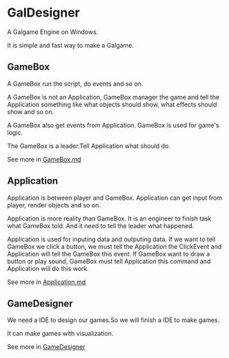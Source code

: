 # GalDesigner

A Galgame Engine on Windows.

It is simple and fast way to make a Galgame.

## GameBox

A GameBox run the script, do events and so on.

A GameBox is not an Application, GameBox manager the game and tell the Application something like what objects should show, what effects should show and so on.

A GameBox also get events from Application. GameBox is used for game's logic.

The GameBox is a leader.Tell Application what should do.

See more in [GameBox.md](/GameBox.md)

## Application 

Application is between player and GameBox. Application can get input from player, render objects and so on.

Application is more reality than GameBox. It is an engineer to finish task what GameBox told. And it need to tell the leader what happened.

Application is used for inputing data and outputing data. If we want to tell GameBox we click a button, we must tell the Application the ClickEvent and Application will tell the GameBox this event. If GameBox want to draw a button or play sound, GameBox must tell Application this command and Application will do this work.

See more in [Application.md](/Application.md)

## GameDesigner

We need a IDE to design our games.So we will finish a IDE to make games.

It can make games with visualization.

See more in [GameDesigner]()






